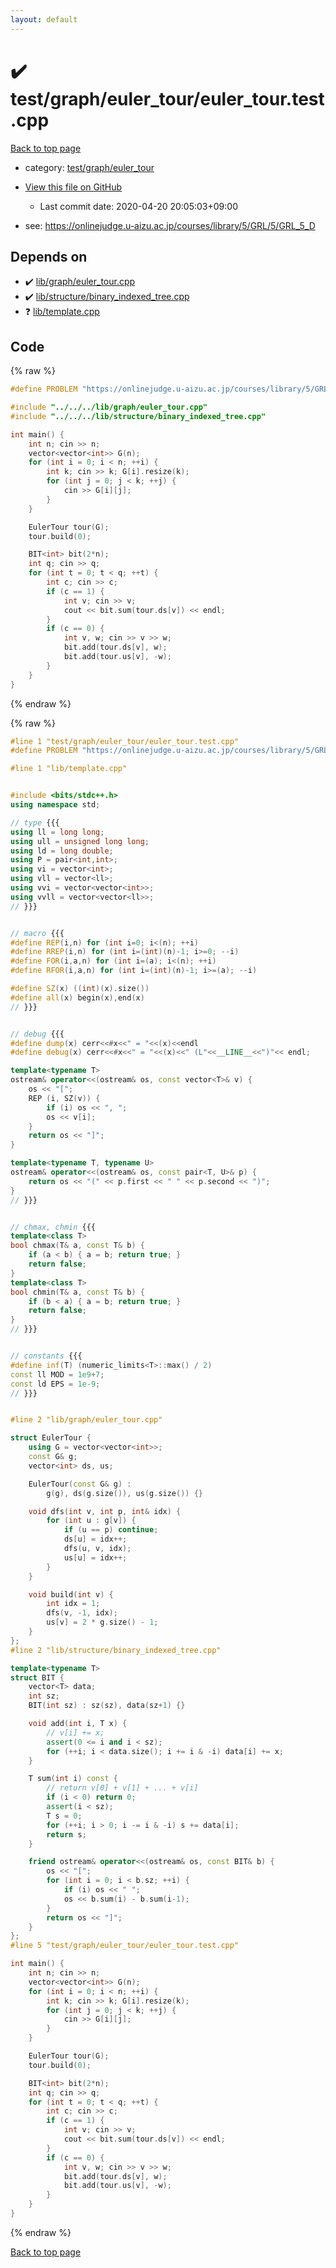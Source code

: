 ```yaml
---
layout: default
---
```


<!-- mathjax config similar to math.stackexchange -->
<script type="text/javascript" async
  src="https://cdnjs.cloudflare.com/ajax/libs/mathjax/2.7.5/MathJax.js?config=TeX-MML-AM_CHTML">
</script>
<script type="text/x-mathjax-config">
  MathJax.Hub.Config({
    TeX: { equationNumbers: { autoNumber: "AMS" }},
    tex2jax: {
      inlineMath: [ ['$','$'] ],
      processEscapes: true
    },
    "HTML-CSS": { matchFontHeight: false },
    displayAlign: "left",
    displayIndent: "2em"
  });
</script>

<script type="text/javascript" src="https://cdnjs.cloudflare.com/ajax/libs/jquery/3.4.1/jquery.min.js"></script>
<script src="https://cdn.jsdelivr.net/npm/jquery-balloon-js@1.1.2/jquery.balloon.min.js" integrity="sha256-ZEYs9VrgAeNuPvs15E39OsyOJaIkXEEt10fzxJ20+2I=" crossorigin="anonymous"></script>
<script type="text/javascript" src="../../../../assets/js/copy-button.js"></script>
<link rel="stylesheet" href="../../../../assets/css/copy-button.css" />


# :heavy_check_mark: test/graph/euler_tour/euler_tour.test.cpp

<a href="../../../../index.html">Back to top page</a>

* category: <a href="../../../../index.html#69fd5ef22b7d7c3c4b992623880b61ab">test/graph/euler_tour</a>
* <a href="{{ site.github.repository_url }}/blob/master/test/graph/euler_tour/euler_tour.test.cpp">View this file on GitHub</a>
    - Last commit date: 2020-04-20 20:05:03+09:00


* see: <a href="https://onlinejudge.u-aizu.ac.jp/courses/library/5/GRL/5/GRL_5_D">https://onlinejudge.u-aizu.ac.jp/courses/library/5/GRL/5/GRL_5_D</a>


## Depends on

* :heavy_check_mark: <a href="../../../../library/lib/graph/euler_tour.cpp.html">lib/graph/euler_tour.cpp</a>
* :heavy_check_mark: <a href="../../../../library/lib/structure/binary_indexed_tree.cpp.html">lib/structure/binary_indexed_tree.cpp</a>
* :question: <a href="../../../../library/lib/template.cpp.html">lib/template.cpp</a>


## Code

<a id="unbundled"></a>
{% raw %}
```cpp
#define PROBLEM "https://onlinejudge.u-aizu.ac.jp/courses/library/5/GRL/5/GRL_5_D"

#include "../../../lib/graph/euler_tour.cpp"
#include "../../../lib/structure/binary_indexed_tree.cpp"

int main() {
    int n; cin >> n;
    vector<vector<int>> G(n);
    for (int i = 0; i < n; ++i) {
        int k; cin >> k; G[i].resize(k);
        for (int j = 0; j < k; ++j) {
            cin >> G[i][j];
        }
    }

    EulerTour tour(G);
    tour.build(0);

    BIT<int> bit(2*n);
    int q; cin >> q;
    for (int t = 0; t < q; ++t) {
        int c; cin >> c;
        if (c == 1) {
            int v; cin >> v;
            cout << bit.sum(tour.ds[v]) << endl;
        }
        if (c == 0) {
            int v, w; cin >> v >> w;
            bit.add(tour.ds[v], w);
            bit.add(tour.us[v], -w);
        }
    }
}

```
{% endraw %}

<a id="bundled"></a>
{% raw %}
```cpp
#line 1 "test/graph/euler_tour/euler_tour.test.cpp"
#define PROBLEM "https://onlinejudge.u-aizu.ac.jp/courses/library/5/GRL/5/GRL_5_D"

#line 1 "lib/template.cpp"


#include <bits/stdc++.h>
using namespace std;

// type {{{
using ll = long long;
using ull = unsigned long long;
using ld = long double;
using P = pair<int,int>;
using vi = vector<int>;
using vll = vector<ll>;
using vvi = vector<vector<int>>;
using vvll = vector<vector<ll>>;
// }}}


// macro {{{
#define REP(i,n) for (int i=0; i<(n); ++i)
#define RREP(i,n) for (int i=(int)(n)-1; i>=0; --i)
#define FOR(i,a,n) for (int i=(a); i<(n); ++i)
#define RFOR(i,a,n) for (int i=(int)(n)-1; i>=(a); --i)

#define SZ(x) ((int)(x).size())
#define all(x) begin(x),end(x)
// }}}


// debug {{{
#define dump(x) cerr<<#x<<" = "<<(x)<<endl
#define debug(x) cerr<<#x<<" = "<<(x)<<" (L"<<__LINE__<<")"<< endl;

template<typename T>
ostream& operator<<(ostream& os, const vector<T>& v) {
    os << "[";
    REP (i, SZ(v)) {
        if (i) os << ", ";
        os << v[i];
    }
    return os << "]";
}

template<typename T, typename U>
ostream& operator<<(ostream& os, const pair<T, U>& p) {
    return os << "(" << p.first << " " << p.second << ")";
}
// }}}


// chmax, chmin {{{
template<class T>
bool chmax(T& a, const T& b) {
    if (a < b) { a = b; return true; }
    return false;
}
template<class T>
bool chmin(T& a, const T& b) {
    if (b < a) { a = b; return true; }
    return false;
}
// }}}


// constants {{{
#define inf(T) (numeric_limits<T>::max() / 2)
const ll MOD = 1e9+7;
const ld EPS = 1e-9;
// }}}


#line 2 "lib/graph/euler_tour.cpp"

struct EulerTour {
    using G = vector<vector<int>>;
    const G& g;
    vector<int> ds, us;

    EulerTour(const G& g) :
        g(g), ds(g.size()), us(g.size()) {}

    void dfs(int v, int p, int& idx) {
        for (int u : g[v]) {
            if (u == p) continue;
            ds[u] = idx++;
            dfs(u, v, idx);
            us[u] = idx++;
        }
    }

    void build(int v) {
        int idx = 1;
        dfs(v, -1, idx);
        us[v] = 2 * g.size() - 1;
    }
};
#line 2 "lib/structure/binary_indexed_tree.cpp"

template<typename T>
struct BIT {
    vector<T> data;
    int sz;
    BIT(int sz) : sz(sz), data(sz+1) {}

    void add(int i, T x) {
        // v[i] += x;
        assert(0 <= i and i < sz);
        for (++i; i < data.size(); i += i & -i) data[i] += x;
    }

    T sum(int i) const {
        // return v[0] + v[1] + ... + v[i]
        if (i < 0) return 0;
        assert(i < sz);
        T s = 0;
        for (++i; i > 0; i -= i & -i) s += data[i];
        return s;
    }

    friend ostream& operator<<(ostream& os, const BIT& b) {
        os << "[";
        for (int i = 0; i < b.sz; ++i) {
            if (i) os << " ";
            os << b.sum(i) - b.sum(i-1);
        }
        return os << "]";
    }
};
#line 5 "test/graph/euler_tour/euler_tour.test.cpp"

int main() {
    int n; cin >> n;
    vector<vector<int>> G(n);
    for (int i = 0; i < n; ++i) {
        int k; cin >> k; G[i].resize(k);
        for (int j = 0; j < k; ++j) {
            cin >> G[i][j];
        }
    }

    EulerTour tour(G);
    tour.build(0);

    BIT<int> bit(2*n);
    int q; cin >> q;
    for (int t = 0; t < q; ++t) {
        int c; cin >> c;
        if (c == 1) {
            int v; cin >> v;
            cout << bit.sum(tour.ds[v]) << endl;
        }
        if (c == 0) {
            int v, w; cin >> v >> w;
            bit.add(tour.ds[v], w);
            bit.add(tour.us[v], -w);
        }
    }
}

```
{% endraw %}

<a href="../../../../index.html">Back to top page</a>

